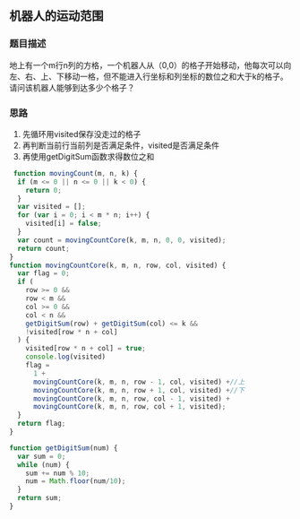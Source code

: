 ## 机器人的运动范围

### 题目描述

地上有一个m行n列的方格，一个机器人从（0,0）的格子开始移动，他每次可以向左、右、上、下移动一格，但不能进入行坐标和列坐标的数位之和大于k的格子。请问该机器人能够到达多少个格子？

### 思路

1. 先循环用visited保存没走过的格子
2. 再判断当前行当前列是否满足条件，visited是否满足条件
3. 再使用getDigitSum函数求得数位之和
```javascript
 function movingCount(m, n, k) {
  if (m <= 0 || n <= 0 || k < 0) {
    return 0;
  }
  var visited = [];
  for (var i = 0; i < m * n; i++) {
    visited[i] = false;
  }
  var count = movingCountCore(k, m, n, 0, 0, visited);
  return count;
}
function movingCountCore(k, m, n, row, col, visited) {
  var flag = 0;
  if (
    row >= 0 &&
    row < m &&
    col >= 0 &&
    col < n &&
    getDigitSum(row) + getDigitSum(col) <= k &&
    !visited[row * n + col]
  ) {
    visited[row * n + col] = true;
    console.log(visited)
    flag =
      1 +
      movingCountCore(k, m, n, row - 1, col, visited) +//上
      movingCountCore(k, m, n, row + 1, col, visited) +//下
      movingCountCore(k, m, n, row, col - 1, visited) +
      movingCountCore(k, m, n, row, col + 1, visited);
  }
  return flag;
}

function getDigitSum(num) {
  var sum = 0;
  while (num) {
    sum += num % 10;
    num = Math.floor(num/10);
  }
  return sum;
}
```
